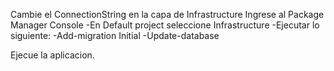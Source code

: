 Cambie el ConnectionString en la capa de Infrastructure
Ingrese al Package Manager Console
  -En Default project seleccione  Infrastructure
  -Ejecutar lo siguiente: 
    -Add-migration Initial
    -Update-database

 Ejecue la aplicacion.   
